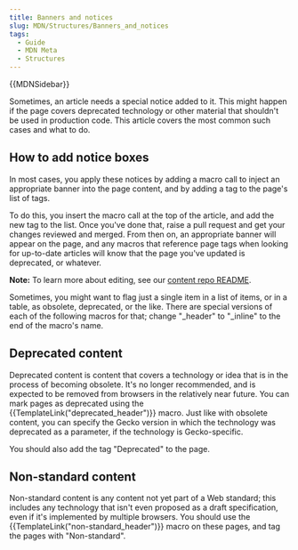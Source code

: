 ```yaml
---
title: Banners and notices
slug: MDN/Structures/Banners_and_notices
tags:
  - Guide
  - MDN Meta
  - Structures
---
```

<div>{{MDNSidebar}}</div>

<p>Sometimes, an article needs a special notice added to it. This might happen if the page covers deprecated technology or other material that shouldn't be used in production code. This article covers the most common such cases and what to do.</p>

<h2 id="How_to_add_notice_boxes">How to add notice boxes</h2>

<p>In most cases, you apply these notices by adding a macro call to inject an appropriate banner into the page content, and by adding a tag to the page's list of tags.</p>

<p>To do this, you insert the macro call at the top of the article, and add the new tag to the list. Once you've done that, raise a pull request and get your changes reviewed and merged. From then on, an appropriate banner will appear on the page, and any macros that reference page tags when looking for up-to-date articles will know that the page you've updated is deprecated, or whatever.</p>

<div class="note">
  <p><strong>Note:</strong> To learn more about editing, see our <a href="https://github.com/mdn/content">content repo README</a>.</p>
</div>

<p>Sometimes, you might want to flag just a single item in a list of items, or in a table, as obsolete, deprecated, or the like. There are special versions of each of the following macros for that; change "_header" to "_inline" to the end of the macro's name.</p>

<h2 id="Deprecated_content">Deprecated content</h2>

<p>Deprecated content is content that covers a technology or idea that is in the process of becoming obsolete. It's no longer recommended, and is expected to be removed from browsers in the relatively near future. You can mark pages as deprecated using the {{TemplateLink("deprecated_header")}} macro. Just like with obsolete content, you can specify the Gecko version in which the technology was deprecated as a parameter, if the technology is Gecko-specific.</p>

<p>You should also add the tag "Deprecated" to the page.</p>

<h2 id="Non-standard_content">Non-standard content</h2>

<p>Non-standard content is any content not yet part of a Web standard; this includes any technology that isn't even proposed as a draft specification, even if it's implemented by multiple browsers. You should use the {{TemplateLink("non-standard_header")}} macro on these pages, and tag the pages with "Non-standard".</p>
